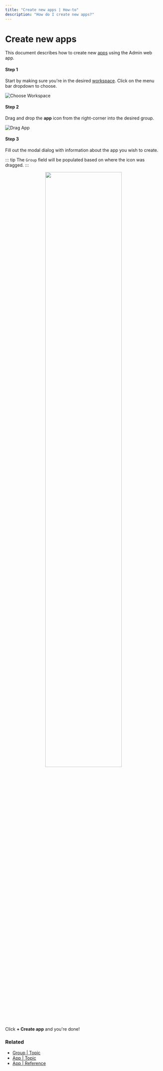 ```yaml
---
title: "Create new apps | How-to"
description: "How do I create new apps?"
---
```


# Create new apps

This document describes how to create new [apps](/topic/apps/) using the Admin web app.

#### Step 1

Start by making sure you're in the desired [workspace](/reference/workspaces/). Click on the menu bar dropdown to choose.

![Choose Workspace](/images/navigation/choose-workspace-dropdown.png)

#### Step 2

Drag and drop the **app** icon from the right-corner into the desired group.

![Drag App](/images/tree/office-drag-drop-app.png)

#### Step 3

Fill out the modal dialog with information about the app you wish to create.

::: tip
  The `Group` field will be populated based on where the icon was dragged.
:::

<p align="center">
  <img src="/images/modals/office-1st-conf-room-101-create-app.png" width="70%">
</p>

Click **+ Create app** and you're done!

### Related

* [Group | Topic](/topic/groups/)
* [App | Topic](/topic/apps/)
* [App | Reference](/reference/apps/)

